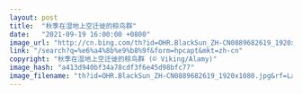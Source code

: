 ```yaml
---
layout: post
title:  "秋季在湿地上空迁徙的椋鸟群"
date:   "2021-09-19 16:00:00 +0800"
image_url: "http://cn.bing.com/th?id=OHR.BlackSun_ZH-CN0889682619_1920x1080.jpg&rf=LaDigue_1920x1080.jpg&pid=hp"
link: "/search?q=%e6%a4%8b%e9%b8%9f&form=hpcapt&mkt=zh-cn"
copyright: "秋季在湿地上空迁徙的椋鸟群 (© Viking/Alamy)"
image_hash: "a413d940bf34a78cdf3f6e45d98bfc77"
image_filename: "th?id=OHR.BlackSun_ZH-CN0889682619_1920x1080.jpg&rf=LaDigue_1920x1080.jpg&pid=hp"
---
```

